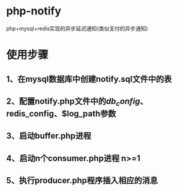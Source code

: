 # php-notify
php+mysql+redis实现的异步延迟通知(类似支付的异步通知)

# 使用步骤
## 1、在mysql数据库中创建notify.sql文件中的表
## 2、配置notify.php文件中的$db_config、$redis_config、$log_path参数
## 3、启动buffer.php进程
## 4、启动n个consumer.php进程 n>=1
## 5、执行producer.php程序插入相应的消息
